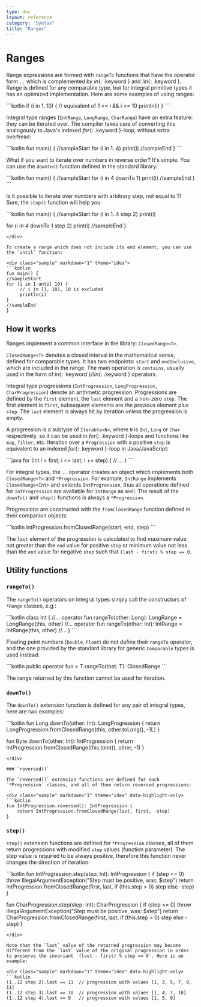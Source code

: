 ```yaml
---
type: doc
layout: reference
category: "Syntax"
title: "Ranges"
---
```


# Ranges

Range expressions are formed with `rangeTo` functions that have the operator form `..` which is complemented by *in*{: .keyword } and *!in*{: .keyword }.
Range is defined for any comparable type, but for integral primitive types it has an optimized implementation. Here are some examples of using ranges:

<div class="sample" markdown="1" theme="idea" data-highlight-only>
```kotlin
if (i in 1..10) { // equivalent of 1 <= i && i <= 10
    println(i)
}
```
</div>

Integral type ranges (`IntRange`, `LongRange`, `CharRange`) have an extra feature: they can be iterated over.
The compiler takes care of converting this analogously to Java's indexed *for*{: .keyword }-loop, without extra overhead:

<div class="sample" markdown="1" theme="idea">
```kotlin
fun main() {
//sampleStart
for (i in 1..4) print(i)
//sampleEnd
}
```
</div>

What if you want to iterate over numbers in reverse order? It's simple. You can use the `downTo()` function defined in the standard library:

<div class="sample" markdown="1" theme="idea">
```kotlin
fun main() {
//sampleStart
for (i in 4 downTo 1) print(i)
//sampleEnd
}
```
</div>

Is it possible to iterate over numbers with arbitrary step, not equal to 1? Sure, the `step()` function will help you:

<div class="sample" markdown="1" theme="idea">
```kotlin
fun main() {
//sampleStart
for (i in 1..4 step 2) print(i)

for (i in 4 downTo 1 step 2) print(i)
//sampleEnd
}
```
</div>

To create a range which does not include its end element, you can use the `until` function:

<div class="sample" markdown="1" theme="idea">
```kotlin
fun main() {
//sampleStart
for (i in 1 until 10) {
     // i in [1, 10), 10 is excluded
     println(i)
}
//sampleEnd
}
```
</div>

## How it works

Ranges implement a common interface in the library: `ClosedRange<T>`.

`ClosedRange<T>` denotes a closed interval in the mathematical sense, defined for comparable types.
It has two endpoints: `start` and `endInclusive`, which are included in the range.
The main operation is `contains`, usually used in the form of *in*{: .keyword }/*!in*{: .keyword } operators.

Integral type progressions (`IntProgression`, `LongProgression`, `CharProgression`) denote an arithmetic progression.
Progressions are defined by the `first` element, the `last` element and a non-zero `step`.
The first element is `first`, subsequent elements are the previous element plus `step`. The `last` element is always hit by iteration unless the progression is empty.

A progression is a subtype of `Iterable<N>`, where `N` is `Int`, `Long` or `Char` respectively, so it can be used in *for*{: .keyword }-loops and functions like `map`, `filter`, etc.
Iteration over a `Progression` with a positive `step` is equivalent to an indexed *for*{: .keyword }-loop in Java/JavaScript:

<div class="sample" markdown="1" theme="idea" data-highlight-only>
```java
for (int i = first; i <= last; i += step) {
  // ...
}
```
</div>

For integral types, the `..` operator creates an object which implements both `ClosedRange<T>` and `*Progression`.
For example, `IntRange` implements `ClosedRange<Int>` and extends `IntProgression`, thus all operations defined for `IntProgression` are available for `IntRange` as well.
The result of the `downTo()` and `step()` functions is always a `*Progression`.

Progressions are constructed with the `fromClosedRange` function defined in their companion objects:

<div class="sample" markdown="1" theme="idea" data-highlight-only>
```kotlin
IntProgression.fromClosedRange(start, end, step)
```
</div>

The `last` element of the progression is calculated to find maximum value not greater than the `end` value for positive `step` or minimum value not less than the `end` value for negative `step` such that `(last - first) % step == 0`.



## Utility functions

### `rangeTo()`

The `rangeTo()` operators on integral types simply call the constructors of `*Range` classes, e.g.:

<div class="sample" markdown="1" theme="idea" data-highlight-only>
```kotlin
class Int {
    //...
    operator fun rangeTo(other: Long): LongRange = LongRange(this, other)
    //...
    operator fun rangeTo(other: Int): IntRange = IntRange(this, other)
    //...
}
```
</div>

Floating point numbers (`Double`, `Float`) do not define their `rangeTo` operator, and the one provided by the standard library for generic `Comparable` types is used instead:

<div class="sample" markdown="1" theme="idea" data-highlight-only>
```kotlin
    public operator fun <T: Comparable<T>> T.rangeTo(that: T): ClosedRange<T>
```
</div>

The range returned by this function cannot be used for iteration.

### `downTo()`

The `downTo()` extension function is defined for any pair of integral types, here are two examples:

<div class="sample" markdown="1" theme="idea" data-highlight-only>
```kotlin
fun Long.downTo(other: Int): LongProgression {
    return LongProgression.fromClosedRange(this, other.toLong(), -1L)
}

fun Byte.downTo(other: Int): IntProgression {
    return IntProgression.fromClosedRange(this.toInt(), other, -1)
}
```
</div>

### `reversed()`

The `reversed()` extension functions are defined for each `*Progression` classes, and all of them return reversed progressions:

<div class="sample" markdown="1" theme="idea" data-highlight-only>
```kotlin
fun IntProgression.reversed(): IntProgression {
    return IntProgression.fromClosedRange(last, first, -step)
}
```
</div>

### `step()`

`step()` extension functions are defined for `*Progression` classes,
all of them return progressions with modified `step` values (function parameter).
The step value is required to be always positive, therefore this function never changes the direction of iteration:

<div class="sample" markdown="1" theme="idea" data-highlight-only>
```kotlin
fun IntProgression.step(step: Int): IntProgression {
    if (step <= 0) throw IllegalArgumentException("Step must be positive, was: $step")
    return IntProgression.fromClosedRange(first, last, if (this.step > 0) step else -step)
}

fun CharProgression.step(step: Int): CharProgression {
    if (step <= 0) throw IllegalArgumentException("Step must be positive, was: $step")
    return CharProgression.fromClosedRange(first, last, if (this.step > 0) step else -step)
}
```
</div>

Note that the `last` value of the returned progression may become different from the `last` value of the original progression in order to preserve the invariant `(last - first) % step == 0`. Here is an example:

<div class="sample" markdown="1" theme="idea" data-highlight-only>
```kotlin
(1..12 step 2).last == 11  // progression with values [1, 3, 5, 7, 9, 11]
(1..12 step 3).last == 10  // progression with values [1, 4, 7, 10]
(1..12 step 4).last == 9   // progression with values [1, 5, 9]
```
</div>
